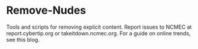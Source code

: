 # Remove-Nudes
Tools and scripts for removing explicit content. Report issues to NCMEC at report.cybertip.org or takeitdown.ncmec.org. For a guide on online trends, see this blog.
